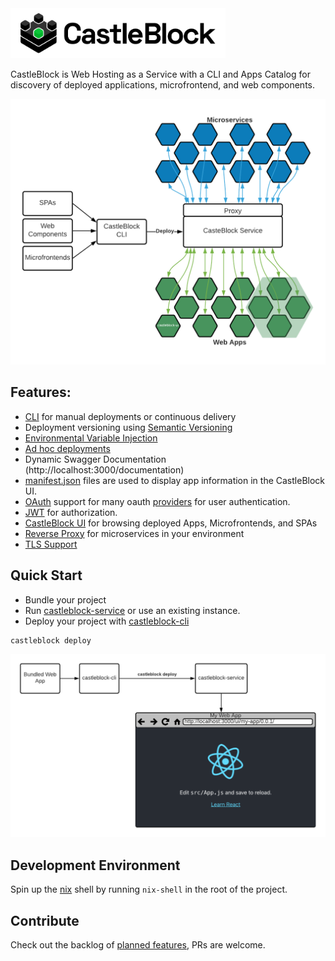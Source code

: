 <img src="./assets/brand/Logo.png" height="80px" />

CastleBlock is Web Hosting as a Service with a CLI and Apps Catalog for discovery of deployed applications, microfrontend, and web components.

![diagram of castleblock high level concept](./castleblock-concept.png "Castleblock high-level concept")

## Features:

- [CLI](./castleblock-cli) for manual deployments or continuous delivery
- Deployment versioning using [Semantic Versioning](https://semver.org/)
- [Environmental Variable Injection](./castleblock-cli#environmental-variable-injection)
- [Ad hoc deployments](./castleblock-cli#ad-hoc-deployments)
- Dynamic Swagger Documentation (http://localhost:3000/documentation)
- [manifest.json](./castleblock-cli#manifest.json) files are used to display app information in the CastleBlock UI.
- [OAuth](https://github.com/greymatter-io/castleblock/tree/master/castleblock-service#authentication) support for many oauth [providers](https://hapi.dev/module/bell/providers) for user authentication.
- [JWT](https://github.com/greymatter-io/castleblock/tree/master/castleblock-service#issuing-jwt-tokens) for authorization.
- [CastleBlock UI](./castleblock-ui) for browsing deployed Apps, Microfrontends, and SPAs
- [Reverse Proxy](./castleblock-service#reverse-proxy) for microservices in your environment
- [TLS Support](./castleblock-service#tls)

## Quick Start

- Bundle your project
- Run [castleblock-service](./castleblock-service) or use an existing instance.
- Deploy your project with [castleblock-cli](./castleblock-cli)

```
castleblock deploy
```

![diagram of how to use castleblock](./castleblock-usage-diagram.png "Castleblock usage diagram")

## Development Environment

Spin up the [nix](https://nixos.org/guides/install-nix.html) shell by running `nix-shell` in the root of the project.

## Contribute

Check out the backlog of [planned features](https://github.com/greymatter-io/castleblock/issues?q=is%3Aopen+is%3Aissue+label%3Aenhancement), PRs are welcome.
